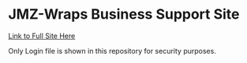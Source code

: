 # JMZ-Wraps Business Support Site
<a target="_self" href="https://web.njit.edu/~zma4/Login.html" title="Google">Link to Full Site Here</a>
<p>Only Login file is shown in this repository for security purposes.</p>
